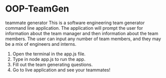 # OOP-TeamGen
teammate generator 
This is a software engineering team generator command line application. The application will prompt the user for information about the team manager and then information about the team members. The user can input any number of team members, and they may be a mix of engineers and interns. 

1. Open the terminal in the app.js file. 
2. Type in node app.js to run the app.
3. Fill out the team generating questions. 
4. Go to live application and see your teammates! 